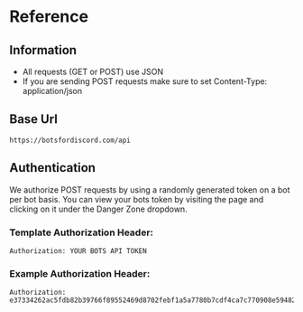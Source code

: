 # Reference

## Information

* All requests \(GET or POST\) use JSON
* If you are sending POST requests make sure to set Content-Type: application/json

## Base Url

```text
https://botsfordiscord.com/api
```

## Authentication

We authorize POST requests by using a randomly generated token on a bot per bot basis. You can view your bots token by visiting the page and clicking on it under the Danger Zone dropdown.

### Template Authorization Header:

```http
Authorization: YOUR BOTS API TOKEN
```

### Example Authorization Header:

```http
Authorization: e37334262ac5fdb82b39766f89552469d8702febf1a5a7780b7cdf4ca7c770908e59482179b39ad8ba5ddd1df80ed238ed2dc9a0931e797326e107a29186e1bf
```


